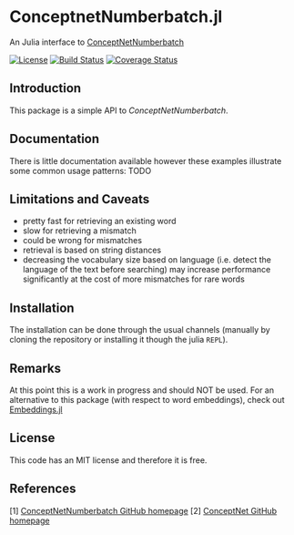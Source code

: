 # ConceptnetNumberbatch.jl

An Julia interface to [ConceptNetNumberbatch](https://github.com/commonsense/conceptnet-numberbatch)

[![License](http://img.shields.io/badge/license-MIT-brightgreen.svg?style=flat)](LICENSE.md)
[![Build Status](https://travis-ci.org/zgornel/ConceptnetNumberbatch.jl.svg?branch=master)](https://travis-ci.org/zgornel/ConceptnetNumberbatch.jl)
[![Coverage Status](https://coveralls.io/repos/github/zgornel/ConceptnetNumberbatch.jl/badge.svg?branch=master)](https://coveralls.io/github/zgornel/ConceptnetNumberbatch.jl?branch=master)



## Introduction

This package is a simple API to *ConceptNetNumberbatch*.

## Documentation

There is little documentation available however these examples illustrate some common usage patterns:
TODO



## Limitations and Caveats

 - pretty fast for retrieving an existing word
 - slow for retrieving a mismatch
 - could be wrong for mismatches
 - retrieval is based on string distances
 - decreasing the vocabulary size based on language (i.e. detect the language of the text before searching) may increase performance significantly at the cost of more mismatches for rare words



## Installation

The installation can be done through the usual channels (manually by cloning the repository or installing it though the julia `REPL`).



## Remarks

At this point this is a work in progress and should NOT be used. For an alternative to this
package (with respect to word embeddings), check out [Embeddings.jl](https://github.com/JuliaText/Embeddings.jl)



## License

This code has an MIT license and therefore it is free.



## References

[1] [ConceptNetNumberbatch GitHub homepage](https://github.com/commonsense/conceptnet-numberbatch)
[2] [ConceptNet GitHub homepage](https://github.com/commonsense/conceptnet5)

